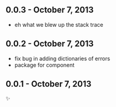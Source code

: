 0.0.3 - October 7, 2013
-----------------------
* eh what we blew up the stack trace

0.0.2 - October 7, 2013
-----------------------
* fix bug in adding dictionaries of errors
* package for component

0.0.1 - October 7, 2013
-----------------------
:sparkles: